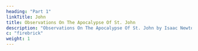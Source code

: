 ```yaml
---
heading: "Part 1"
linkTitle: John
title: Observations On The Apocalypse Of St. John
description: "Observations On The Apocalypse Of St. John by Isaac Newton"
c: "firebrick"
weight: 1
---
```


